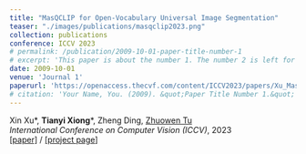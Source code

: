```yaml
---
title: "MasQCLIP for Open-Vocabulary Universal Image Segmentation"
teaser: "./images/publications/masqclip2023.png"
collection: publications
conference: ICCV 2023
# permalink: /publication/2009-10-01-paper-title-number-1
# excerpt: 'This paper is about the number 1. The number 2 is left for future work.'
date: 2009-10-01
venue: 'Journal 1'
paperurl: 'https://openaccess.thecvf.com/content/ICCV2023/papers/Xu_MasQCLIP_for_Open-Vocabulary_Universal_Image_Segmentation_ICCV_2023_paper.pdf'
# citation: 'Your Name, You. (2009). &quot;Paper Title Number 1.&quot; <i>Journal 1</i>. 1(1).'
---
```

Xin Xu\*, **Tianyi Xiong**\*, Zheng Ding, [Zhuowen Tu](https://pages.ucsd.edu/~ztu/) <br/>
<i>International Conference on Computer Vision (ICCV)</i>, 2023 <br/>
[[paper]](https://openaccess.thecvf.com/content/ICCV2023/papers/Xu_MasQCLIP_for_Open-Vocabulary_Universal_Image_Segmentation_ICCV_2023_paper.pdf) / [[project page]](https://masqclip.github.io/)

